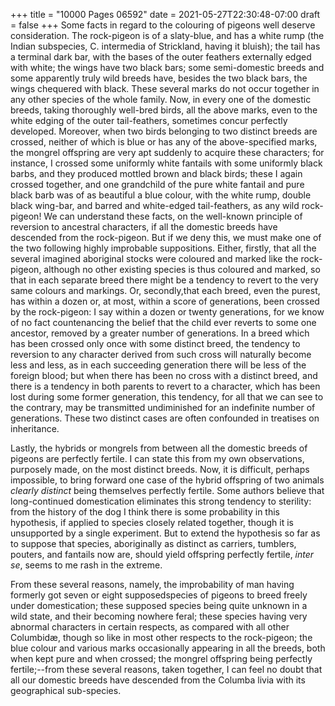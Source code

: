 +++
title = "10000 Pages 06592"
date = 2021-05-27T22:30:48-07:00
draft = false
+++
Some facts in regard to the colouring of pigeons well deserve consideration. The rock-pigeon is of a slaty-blue, and has a white rump (the Indian subspecies, C. intermedia of Strickland, having it bluish); the tail has a terminal dark bar, with the bases of the outer feathers externally edged with white; the wings have two black bars; some semi-domestic breeds and some apparently truly wild breeds have, besides the two black bars, the wings chequered with black. These several marks do not occur together in any other species of the whole family. Now, in every one of the domestic breeds, taking thoroughly well-bred birds, all the above marks, even to the white edging of the outer tail-feathers, sometimes concur perfectly developed. Moreover, when two birds belonging to two distinct breeds are crossed, neither of which is blue or has any of the above-specified marks, the mongrel offspring are very apt suddenly to acquire these characters; for instance, I crossed some uniformly white fantails with some uniformly black barbs, and they produced mottled brown and black birds; these I again crossed together, and one grandchild of the pure white fantail and pure black barb was of as beautiful a blue colour, with the white rump, double black wing-bar, and barred and white-edged tail-feathers, as any wild rock-pigeon! We can understand these facts, on the well-known principle of reversion to ancestral characters, if all the domestic breeds have descended from the rock-pigeon. But if we deny this, we must make one of the two following highly improbable suppositions. Either, firstly, that all the several imagined aboriginal stocks were coloured and marked like the rock-pigeon, although no other existing species is thus coloured and marked, so that in each separate breed there might be a tendency to revert to the very same colours and markings. Or, secondly,that each breed, even the purest, has within a dozen or, at most, within a score of generations, been crossed by the rock-pigeon: I say within a dozen or twenty generations, for we know of no fact countenancing the belief that the child ever reverts to some one ancestor, removed by a greater number of generations. In a breed which has been crossed only once with some distinct breed, the tendency to reversion to any character derived from such cross will naturally become less and less, as in each succeeding generation there will be less of the foreign blood; but when there has been no cross with a distinct breed, and there is a tendency in both parents to revert to a character, which has been lost during some former generation, this tendency, for all that we can see to the contrary, may be transmitted undiminished for an indefinite number of generations. These two distinct cases are often confounded in treatises on inheritance.

Lastly, the hybrids or mongrels from between all the domestic breeds of pigeons are perfectly fertile. I can state this from my own observations, purposely made, on the most distinct breeds. Now, it is difficult, perhaps impossible, to bring forward one case of the hybrid offspring of two animals _clearly distinct_ being themselves perfectly fertile. Some authors believe that long-continued domestication eliminates this strong tendency to sterility: from the history of the dog I think there is some probability in this hypothesis, if applied to species closely related together, though it is unsupported by a single experiment. But to extend the hypothesis so far as to suppose that species, aboriginally as distinct as carriers, tumblers, pouters, and fantails now are, should yield offspring perfectly fertile, _inter se_, seems to me rash in the extreme.

From these several reasons, namely, the improbability of man having formerly got seven or eight supposedspecies of pigeons to breed freely under domestication; these supposed species being quite unknown in a wild state, and their becoming nowhere feral; these species having very abnormal characters in certain respects, as compared with all other Columbidæ, though so like in most other respects to the rock-pigeon; the blue colour and various marks occasionally appearing in all the breeds, both when kept pure and when crossed; the mongrel offspring being perfectly fertile;--from these several reasons, taken together, I can feel no doubt that all our domestic breeds have descended from the Columba livia with its geographical sub-species.
